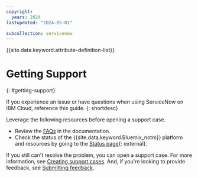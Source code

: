 ```yaml
---
copyright:
  years: 2024
lastupdated: "2024-05-01"

subcollection: servicenow
---
```


{{site.data.keyword.attribute-definition-list}}

# Getting Support
{: #getting-support}

If you experience an issue or have questions when using ServiceNow on IBM Cloud, reference this guide. 
{: shortdesc}

Leverage the following resources before opening a support case.

- Review the [FAQs](https://test.cloud.ibm.com/docs/servicenow?topic=servicenow-faqs) in the documentation.
- Check the status of the {{site.data.keyword.Bluemix_notm}} platform and resources by going to the [Status page](https://cloud.ibm.com/status){: external}.

If you still can't resolve the problem, you can open a support case. For more information, see [Creating support cases](/docs/get-support?topic=get-support-open-case). And, if you're looking to provide feedback, see [Submitting feedback](/docs/overview?topic=overview-feedback).
